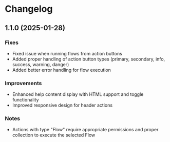 # Changelog

## 1.1.0 (2025-01-28)

### Fixes
- Fixed issue when running flows from action buttons
- Added proper handling of action button types (primary, secondary, info, success, warning, danger)
- Added better error handling for flow execution

### Improvements
- Enhanced help content display with HTML support and toggle functionality
- Improved responsive design for header actions

### Notes
- Actions with type "Flow" require appropriate permissions and proper collection to execute the selected Flow
